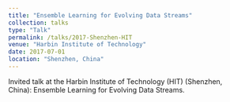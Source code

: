 ```yaml
---
title: "Ensemble Learning for Evolving Data Streams"
collection: talks
type: "Talk"
permalink: /talks/2017-Shenzhen-HIT
venue: "Harbin Institute of Technology"
date: 2017-07-01
location: "Shenzhen, China"
---
```


Invited talk at the Harbin Institute of Technology (HIT) (Shenzhen, China): Ensemble Learning for Evolving Data Streams. 
